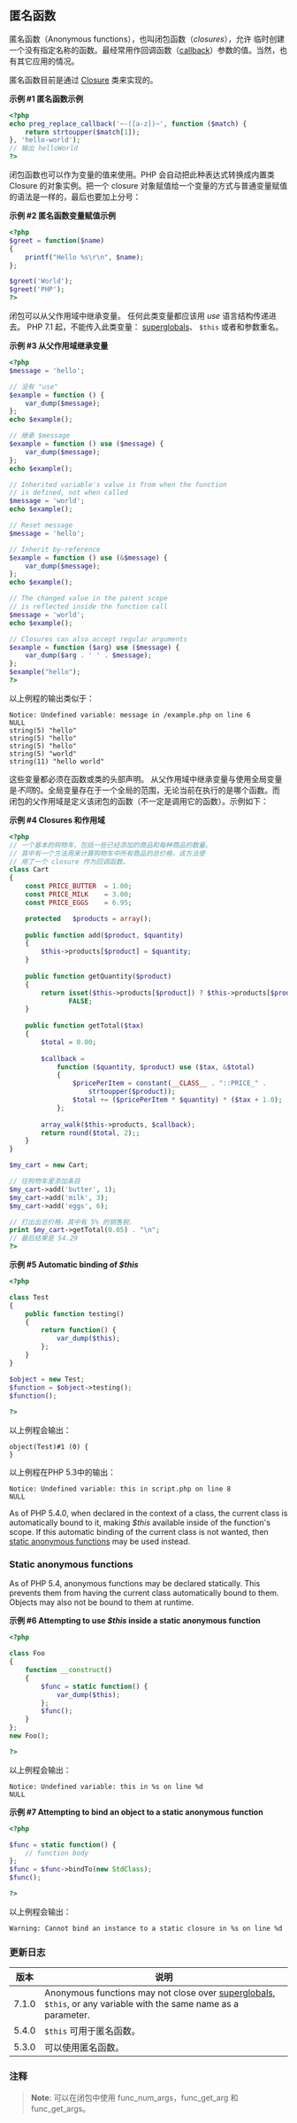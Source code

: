 匿名函数
--------

匿名函数（Anonymous functions），也叫闭包函数（*closures*），允许
临时创建一个没有指定名称的函数。最经常用作回调函数（<a href="/language/pseudo-types.html#language.types.callback" class="link">callback</a>）参数的值。当然，也有其它应用的情况。

匿名函数目前是通过
<a href="/class/closure.html" class="link"><span class="classname">Closure</span></a>
类来实现的。

**示例 \#1 匿名函数示例**

``` php
<?php
echo preg_replace_callback('~-([a-z])~', function ($match) {
    return strtoupper($match[1]);
}, 'hello-world');
// 输出 helloWorld
?>
```

闭包函数也可以作为变量的值来使用。PHP 会自动把此种表达式转换成内置类
<span class="classname">Closure</span> 的对象实例。把一个 closure
对象赋值给一个变量的方式与普通变量赋值的语法是一样的，最后也要加上分号：

**示例 \#2 匿名函数变量赋值示例**

``` php
<?php
$greet = function($name)
{
    printf("Hello %s\r\n", $name);
};

$greet('World');
$greet('PHP');
?>
```

闭包可以从父作用域中继承变量。 任何此类变量都应该用 *use*
语言结构传递进去。 PHP 7.1 起，不能传入此类变量：
<a href="/language/variables/predefined.html" class="link">superglobals</a>、
`$this` 或者和参数重名。

**示例 \#3 从父作用域继承变量**

``` php
<?php
$message = 'hello';

// 没有 "use"
$example = function () {
    var_dump($message);
};
echo $example();

// 继承 $message
$example = function () use ($message) {
    var_dump($message);
};
echo $example();

// Inherited variable's value is from when the function
// is defined, not when called
$message = 'world';
echo $example();

// Reset message
$message = 'hello';

// Inherit by-reference
$example = function () use (&$message) {
    var_dump($message);
};
echo $example();

// The changed value in the parent scope
// is reflected inside the function call
$message = 'world';
echo $example();

// Closures can also accept regular arguments
$example = function ($arg) use ($message) {
    var_dump($arg . ' ' . $message);
};
$example("hello");
?>
```

以上例程的输出类似于：

    Notice: Undefined variable: message in /example.php on line 6
    NULL
    string(5) "hello"
    string(5) "hello"
    string(5) "hello"
    string(5) "world"
    string(11) "hello world"

这些变量都必须在函数或类的头部声明。
从父作用域中继承变量与使用全局变量是*不同*的。全局变量存在于一个全局的范围，无论当前在执行的是哪个函数。而
闭包的父作用域是定义该闭包的函数（不一定是调用它的函数）。示例如下：

**示例 \#4 Closures 和作用域**

``` php
<?php
// 一个基本的购物车，包括一些已经添加的商品和每种商品的数量。
// 其中有一个方法用来计算购物车中所有商品的总价格，该方法使
// 用了一个 closure 作为回调函数。
class Cart
{
    const PRICE_BUTTER  = 1.00;
    const PRICE_MILK    = 3.00;
    const PRICE_EGGS    = 6.95;

    protected   $products = array();
    
    public function add($product, $quantity)
    {
        $this->products[$product] = $quantity;
    }
    
    public function getQuantity($product)
    {
        return isset($this->products[$product]) ? $this->products[$product] :
               FALSE;
    }
    
    public function getTotal($tax)
    {
        $total = 0.00;
        
        $callback =
            function ($quantity, $product) use ($tax, &$total)
            {
                $pricePerItem = constant(__CLASS__ . "::PRICE_" .
                    strtoupper($product));
                $total += ($pricePerItem * $quantity) * ($tax + 1.0);
            };
        
        array_walk($this->products, $callback);
        return round($total, 2);;
    }
}

$my_cart = new Cart;

// 往购物车里添加条目
$my_cart->add('butter', 1);
$my_cart->add('milk', 3);
$my_cart->add('eggs', 6);

// 打出出总价格，其中有 5% 的销售税.
print $my_cart->getTotal(0.05) . "\n";
// 最后结果是 54.29
?>
```

**示例 \#5 Automatic binding of *$this***

``` php
<?php

class Test
{
    public function testing()
    {
        return function() {
            var_dump($this);
        };
    }
}

$object = new Test;
$function = $object->testing();
$function();
    
?>
```

以上例程会输出：

    object(Test)#1 (0) {
    }

以上例程在PHP 5.3中的输出：

    Notice: Undefined variable: this in script.php on line 8
    NULL

As of PHP 5.4.0, when declared in the context of a class, the current
class is automatically bound to it, making *$this* available inside of
the function's scope. If this automatic binding of the current class is
not wanted, then
<a href="/functions/anonymous.html#functions.anonymous-functions.static" class="link">static anonymous functions</a>
may be used instead.

### Static anonymous functions

As of PHP 5.4, anonymous functions may be declared statically. This
prevents them from having the current class automatically bound to them.
Objects may also not be bound to them at runtime.

**示例 \#6 Attempting to use *$this* inside a static anonymous
function**

``` php
<?php

class Foo
{
    function __construct()
    {
        $func = static function() {
            var_dump($this);
        };
        $func();
    }
};
new Foo();

?>
```

以上例程会输出：

    Notice: Undefined variable: this in %s on line %d
    NULL

**示例 \#7 Attempting to bind an object to a static anonymous function**

``` php
<?php

$func = static function() {
    // function body
};
$func = $func->bindTo(new StdClass);
$func();

?>
```

以上例程会输出：

    Warning: Cannot bind an instance to a static closure in %s on line %d

### 更新日志

| 版本  | 说明                                                                                                                                                                            |
|-------|---------------------------------------------------------------------------------------------------------------------------------------------------------------------------------|
| 7.1.0 | Anonymous functions may not close over <a href="/language/variables/predefined.html" class="link">superglobals</a>, `$this`, or any variable with the same name as a parameter. |
| 5.4.0 | `$this` 可用于匿名函数。                                                                                                                                                        |
| 5.3.0 | 可以使用匿名函数。                                                                                                                                                              |

### 注释

> **Note**: <span class="simpara"> 可以在闭包中使用 <span
> class="function">func\_num\_args</span>，<span
> class="function">func\_get\_arg</span> 和 <span
> class="function">func\_get\_args</span>。 </span>
